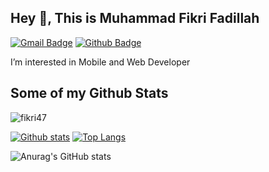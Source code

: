 ## Hey 👋, This is Muhammad Fikri Fadillah
[![Gmail Badge](https://img.shields.io/badge/-fadillahfikri64@gmail.com-c14438?style=flat&logo=Gmail&logoColor=white&link=mailto:ilhamt35@gmail.com)](mailto:fadillahfikri64@gmail.com) 
[![Github Badge](https://img.shields.io/badge/-fikri47-grey?style=flat&logo=github&logoColor=white&link=https://github.com/fikri47/)](https://www.github.com/fikri47/) <p align='left'>I’m interested in Mobile and Web Developer</p>
## Some of my Github Stats
<p align=left> <img src=https://komarev.com/ghpvc/?username=fikri47 alt=fikri47 /> </p>

[![Github stats](https://github-readme-stats.vercel.app/api?username=fikri47&show_icons=true&include_all_commits=true)](https://github.com/fikri47/github-readme-stats)
[![Top Langs](https://github-readme-stats.vercel.app/api/top-langs/?username=fikri47&layout=compact)](https://github.com/fikri47/github-readme-stats)

![Anurag's GitHub stats](https://github-readme-stats.vercel.app/api?username=fikri47&show_icons=true&theme=dracula)
